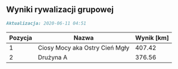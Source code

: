 ## Wyniki rywalizacji grupowej

```markdown
Aktualizacja: 2020-06-11 04:51
```

Pozycja | Nazwa | Wynik [km] |
------------ | -------------  | -------------
 1 |Ciosy Mocy aka Ostry Cień Mgły | 407.42 
 2 |Drużyna A | 376.56